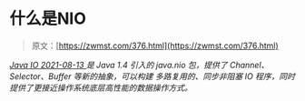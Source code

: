 <!--yml
category: 未分类
date: 0001-01-01 00:00:00
--->

# 什么是NIO

> 原文：[https://zwmst.com/376.html](https://zwmst.com/376.html)

   [ *Java IO* ](https://zwmst.com/java-io)*[ <time datetime="2021-08-13T08:30:41+08:00"> 2021-08-13 </time> ](https://zwmst.com/376.html)  是 Java 1.4 引入的 java.nio 包，提供了 Channel、Selector、Buffer 等新的抽象，可以构建 多路复用的、同步非阻塞 IO 程序，同时提供了更接近操作系统底层高性能的数据操作方式。*
